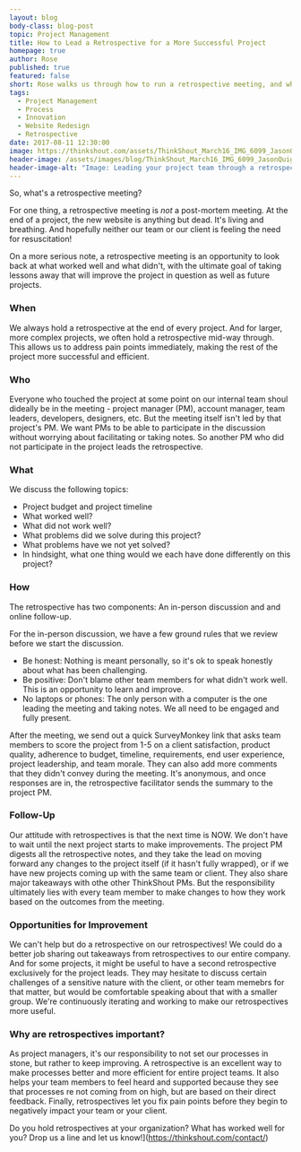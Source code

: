 ```yaml
---
layout: blog
body-class: blog-post
topic: Project Management
title: How to Lead a Retrospective for a More Successful Project
homepage: true
author: Rose
published: true
featured: false
short: Rose walks us through how to run a retrospective meeting, and why they're a vital component to the close of every project.
tags:
  - Project Management
  - Process
  - Innovation
  - Website Redesign
  - Retrospective
date: 2017-08-11 12:30:00
image: https://thinkshout.com/assets/ThinkShout_March16_IMG_6099_JasonQuigley.jpg
header-image: /assets/images/blog/ThinkShout_March16_IMG_6099_JasonQuigley.jpg
header-image-alt: "Image: Leading your project team through a retrospective"
---
```


So, what's a retrospective meeting?

For one thing, a retrospective meeting is _not_ a post-mortem meeting. At the end of a project, the new website is anything but dead. It's living and breathing. And hopefully neither our team or our client is feeling the need for resuscitation!

On a more serious note, a retrospective meeting is an opportunity to look back at what worked well and what didn't, with the ultimate goal of taking lessons away that will improve the project in question as well as future projects.

### When
We always hold a retrospective at the end of every project. And for larger, more complex projects, we often hold a retrospective mid-way through. This allows us to address pain points immediately, making the rest of the project more successful and efficient.

### Who
Everyone who touched the project at some point on our internal team shoul dideally be in the meeting - project manager (PM), account manager, team leaders, developers, designers, etc. But the meeting itself isn't led by that project's PM. We want PMs to be able to participate in the discussion without worrying about facilitating or taking notes. So another PM who did not participate in the project leads the retrospective.

### What
We discuss the following topics:
* Project budget and project timeline
* What worked well?
* What did not work well?
* What problems did we solve during this project?
* What problems have we not yet solved?
* In hindsight, what one thing would we each have done differently on this project?

### How
The retrospective has two components: An in-person discussion and and online follow-up.

For the in-person discussion, we have a few ground rules that we review before we start the discussion.

* Be honest: Nothing is meant personally, so it's ok to speak honestly about what has been challenging.
* Be positive: Don't blame other team members for what didn't work well. This is an opportunity to learn and improve.
* No laptops or phones: The only person with a computer is the one leading the meeting and taking notes. We all need to be engaged and fully present.

After the meeting, we send out a quick SurveyMonkey link that asks team members to score the project from 1-5 on a client satisfaction, product quality, adherence to budget, timeline, requirements, end user experience, project leadership, and team morale. They can also add more comments that they didn't convey during the meeting. It's anonymous, and once responses are in, the retrospective facilitator sends the summary to the project PM.

### Follow-Up
Our attitude with retrospectives is that the next time is NOW. We don't have to wait until the next project starts to make improvements. The project PM digests all the retrospective notes, and they take the lead on moving forward any changes to the project itself (if it hasn't fully wrapped), or if we have new projects coming up with the same team or client. They also share major takeaways with othe other ThinkShout PMs. But the responsibility ultimately lies with every team member to make changes to how they work based on the outcomes from the meeting.

### Opportunities for Improvement
We can't help but do a retrospective on our retrospectives! We could do a better job sharing out takeaways from retrospectives to our entire company. And for some projects, it might be useful to have a second retrospective exclusively for the project leads. They may hesitate to discuss certain challenges of a sensitive nature with the client, or other team memebrs for that matter, but would be comfortable speaking about that with a smaller group. We're continuously iterating and working to make our retrospectives more useful.

### Why are retrospectives important?
As project managers, it's our responsibility to not set our processes in stone, but rather to keep improving. A retrospective is an excellent way to make processes better and more efficient for entire project teams. It also helps your team members to feel heard and supported because they see that processes re not coming from on high, but are based on their direct feedback. Finally, retrospectives let you fix pain points before they begin to negatively impact your team or your client.

Do you hold retrospectives at your organization? What has worked well for you? Drop us a line and let us know!](https://thinkshout.com/contact/)
